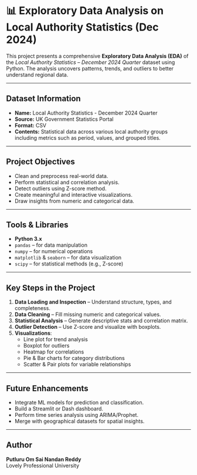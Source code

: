 # 📊 Exploratory Data Analysis on Local Authority Statistics (Dec 2024)

This project presents a comprehensive **Exploratory Data Analysis (EDA)** of the *Local Authority Statistics – December 2024 Quarter* dataset using Python. 
The analysis uncovers patterns, trends, and outliers to better understand regional data.

---

##  Dataset Information

- **Name:** Local Authority Statistics - December 2024 Quarter
- **Source:** UK Government Statistics Portal
- **Format:** CSV
- **Contents:** Statistical data across various local authority groups including metrics such as period, values, and grouped titles.

---

##  Project Objectives

- Clean and preprocess real-world data.
- Perform statistical and correlation analysis.
- Detect outliers using Z-score method.
- Create meaningful and interactive visualizations.
- Draw insights from numeric and categorical data.

---

##  Tools & Libraries

- **Python 3.x**
- `pandas` – for data manipulation
- `numpy` – for numerical operations
- `matplotlib` & `seaborn` – for data visualization
- `scipy` – for statistical methods (e.g., Z-score)

---

## Key Steps in the Project

1. **Data Loading and Inspection** – Understand structure, types, and completeness.
2. **Data Cleaning** – Fill missing numeric and categorical values.
3. **Statistical Analysis** – Generate descriptive stats and correlation matrix.
4. **Outlier Detection** – Use Z-score and visualize with boxplots.
5. **Visualizations**:
   - Line plot for trend analysis
   - Boxplot for outliers
   - Heatmap for correlations
   - Pie & Bar charts for category distributions
   - Scatter & Pair plots for variable relationships


---
## Future Enhancements

- Integrate ML models for prediction and classification.
- Build a Streamlit or Dash dashboard.
- Perform time series analysis using ARIMA/Prophet.
- Merge with geographical datasets for spatial insights.

---

## Author

**Putluru Om Sai Nandan Reddy**  
Lovely Professional University

